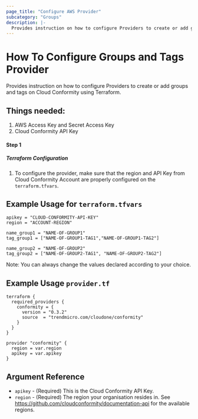 ```yaml
---
page_title: "Configure AWS Provider"
subcategory: "Groups"
description: |-
  Provides instruction on how to configure Providers to create or add groups and tags on Cloud Conformity using Terraform.
---
```


# How To Configure Groups and Tags Provider
Provides instruction on how to configure Providers to create or add groups and tags on Cloud Conformity using Terraform.

## Things needed:
1. AWS Access Key and Secret Access Key
2. Cloud Conformity API Key

#### Step 1

##### Terraform Configuration

1. To configure the provider, make sure that the region and API Key from Cloud Conformity Account are properly configured on the `terraform.tfvars`.

## Example Usage for `terraform.tfvars`
```hcl
apikey = "CLOUD-CONFORMITY-API-KEY"
region = "ACCOUNT-REGION"

name_group1 = "NAME-OF-GROUP1"
tag_group1 = ["NAME-OF-GROUP1-TAG1","NAME-OF-GROUP1-TAG2"]

name_group2 = "NAME-OF-GROUP2"
tag_group2 = ["NAME-OF-GROUP2-TAG1", "NAME-OF-GROUP2-TAG2"]
```
Note: You can always change the values declared according to your choice.

## Example Usage `provider.tf`
```hcl
terraform {
  required_providers {
    conformity = {
      version = "0.3.2"
      source  = "trendmicro.com/cloudone/conformity"
    }
  }
}

provider "conformity" {
  region = var.region
  apikey = var.apikey
}
```

## Argument Reference
 - `apikey` - (Required) This is the Cloud Conformity API Key. 
 - `region` - (Required) The region your organisation resides in. See https://github.com/cloudconformity/documentation-api for the available regions.